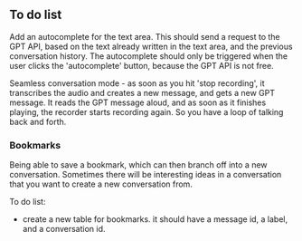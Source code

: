 ## To do list

Add an autocomplete for the text area. This should send a request to the GPT API, based on the text already written in the text area, and the previous conversation history. The autocomplete should only be triggered when the user clicks the 'autocomplete' button, because the GPT API is not free.

Seamless conversation mode - as soon as you hit 'stop recording', it transcribes the audio and creates a new message, and gets a new GPT message. It reads the GPT message aloud, and as soon as it finishes playing, the recorder starts recording again. So you have a loop of talking back and forth.

### Bookmarks

Being able to save a bookmark, which can then branch off into a new conversation. Sometimes there will be interesting ideas in a conversation that you want to create a new conversation from.

To do list:

- create a new table for bookmarks. it should have a message id, a label, and a conversation id.
